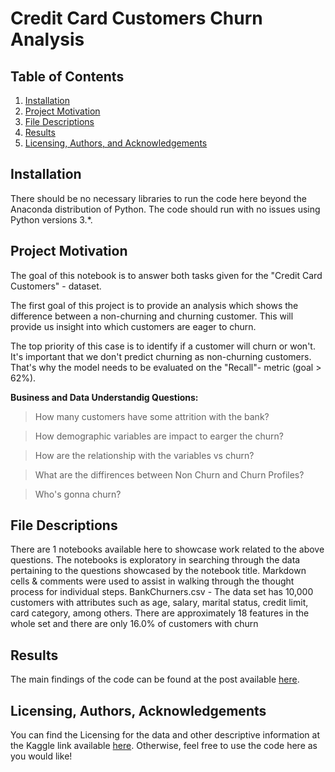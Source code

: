 # Credit Card Customers Churn Analysis 


## Table of Contents <a name="Table of Contents"></a>
1. [Installation](#installation)
2. [Project Motivation](#motivation)
3. [File Descriptions](#files)
4. [Results](#results)
5. [Licensing, Authors, and Acknowledgements](#licensing)
## Installation <a name="installation"></a>
There should be no necessary libraries to run the code here beyond the Anaconda distribution of Python.  The code should run with no issues using Python versions 3.*.
## Project Motivation<a name="motivation"></a>
The goal of this notebook is to answer both tasks given for the "Credit Card Customers" - dataset.

The first goal of this project is to provide an analysis which shows the difference between a non-churning and churning customer. 
This will provide us insight into which customers are eager to churn.

The top priority of this case is to identify if a customer will churn or won't. It's important that we don't predict churning as non-churning customers. 
That's why the model needs to be evaluated on the "Recall"- metric (goal > 62%).

**Business and Data Understandig Questions:**

> How many customers have some attrition with the bank?

> How demographic variables are impact to earger the churn?

> How are the relationship with the variables vs churn?

> What are the diffirences between Non Churn and Churn Profiles?

> Who's gonna churn?

## File Descriptions <a name="files"></a>

There are 1 notebooks available here to showcase work related to the above questions. 
The notebooks is exploratory in searching through the data pertaining to the questions showcased by the notebook title. 
Markdown cells & comments were used to assist in walking through the thought process for individual steps.
BankChurners.csv       - The data set has 10,000 customers with attributes such as age, salary, marital status, credit limit, card category, among others. There are approximately 18 features in the whole set and there are only 16.0% of customers with churn
## Results<a name="results"></a>
The main findings of the code can be found at the post available [here](https://msub83.medium.com/who-is-gonna-churn-9181bc79d508).
## Licensing, Authors, Acknowledgements<a name="licensing"></a>
You can find the Licensing for the data and other descriptive information at the Kaggle link available [here](https://www.kaggle.com/sakshigoyal7/credit-card-customers). Otherwise, feel free to use the code here as you would like! 
